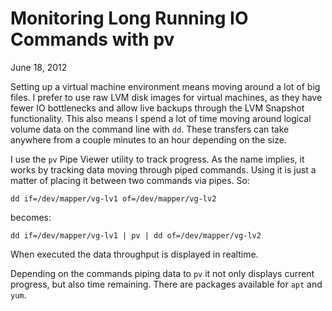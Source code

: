 Monitoring Long Running IO Commands with pv
===========================================

June 18, 2012

Setting up a virtual machine environment means moving around a lot of big files. I prefer to use raw LVM disk images for virtual machines, as they have fewer IO bottlenecks and allow live backups through the LVM Snapshot functionality. This also means I spend a lot of time moving around logical volume data on the command line with `dd`. These transfers can take anywhere from a couple minutes to an hour depending on the size.

I use the `pv` Pipe Viewer utility to track progress. As the name implies, it works by tracking data moving through piped commands. Using it is just a matter of placing it between two commands via pipes. So:

	dd if=/dev/mapper/vg-lv1 of=/dev/mapper/vg-lv2

becomes:

	dd if=/dev/mapper/vg-lv1 | pv | dd of=/dev/mapper/vg-lv2

When executed the data throughput is displayed in realtime.

Depending on the commands piping data to `pv` it not only displays current progress, but also time remaining. There are packages available for `apt` and `yum`.

